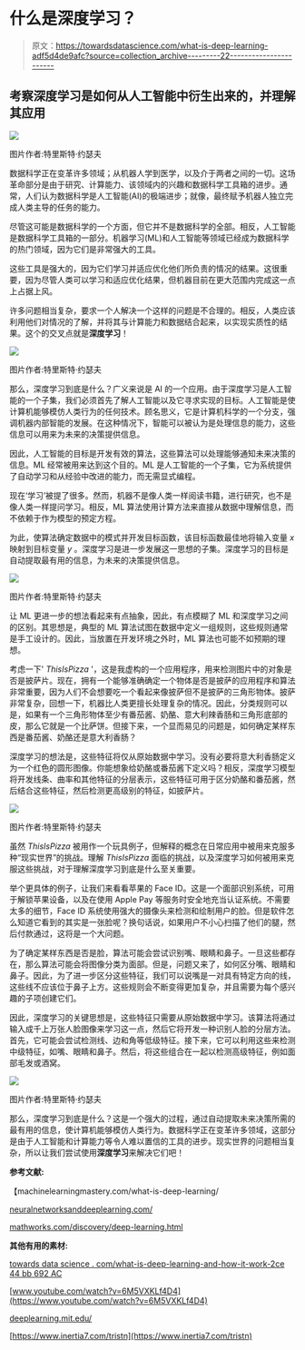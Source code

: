 # 什么是深度学习？

> 原文：<https://towardsdatascience.com/what-is-deep-learning-adf5d4de9afc?source=collection_archive---------22----------------------->

## 考察深度学习是如何从人工智能中衍生出来的，并理解其应用

![](img/216871ec558f6e4218fa0f930a38fc85.png)

图片作者:特里斯特·约瑟夫

数据科学正在变革许多领域；从机器人学到医学，以及介于两者之间的一切。这场革命部分是由于研究、计算能力、该领域内的兴趣和数据科学工具箱的进步。通常，人们认为数据科学是人工智能(AI)的极端进步；就像，最终赋予机器人独立完成人类主导的任务的能力。

尽管这可能是数据科学的一个方面，但它并不是数据科学的全部。相反，人工智能是数据科学工具箱的一部分。机器学习(ML)和人工智能等领域已经成为数据科学的热门领域，因为它们是非常强大的工具。

这些工具是强大的，因为它们学习并适应优化他们所负责的情况的结果。这很重要，因为尽管人类可以学习和适应优化结果，但机器目前在更大范围内完成这一点上占据上风。

许多问题相当复杂，要求一个人解决一个这样的问题是不合理的。相反，人类应该利用他们对情况的了解，并将其与计算能力和数据结合起来，以实现实质性的结果。这个的交叉点就是**深度学习**！

![](img/293db86228286d8c02c212bd161f9d32.png)

图片作者:特里斯特·约瑟夫

那么，深度学习到底是什么？广义来说是 AI 的一个应用。由于深度学习是人工智能的一个子集，我们必须首先了解人工智能以及它寻求实现的目标。人工智能是使计算机能够模仿人类行为的任何技术。顾名思义，它是计算机科学的一个分支，强调机器内部智能的发展。在这种情况下，智能可以被认为是处理信息的能力，这些信息可以用来为未来的决策提供信息。

因此，人工智能的目标是开发有效的算法，这些算法可以处理能够通知未来决策的信息。ML 经常被用来达到这个目的。ML 是人工智能的一个子集，它为系统提供了自动学习和从经验中改进的能力，而无需显式编程。

现在‘学习’被提了很多。然而，机器不是像人类一样阅读书籍，进行研究，也不是像人类一样提问学习。相反，ML 算法使用计算方法来直接从数据中理解信息，而不依赖于作为模型的预定方程。

为此，使算法确定数据中的模式并开发目标函数，该目标函数最佳地将输入变量 *x* 映射到目标变量 *y* 。深度学习是进一步发展这一思想的子集。深度学习的目标是自动提取最有用的信息，为未来的决策提供信息。

![](img/7904b24367441255123f515d48cbe0fe.png)

图片作者:特里斯特·约瑟夫

让 ML 更进一步的想法看起来有点抽象，因此，有点模糊了 ML 和深度学习之间的区别。其思想是，典型的 ML 算法试图在数据中定义一组规则，这些规则通常是手工设计的。因此，当放置在开发环境之外时，ML 算法也可能不如预期的理想。

考虑一下' *ThisIsPizza* '，这是我虚构的一个应用程序，用来检测图片中的对象是否是披萨片。现在，拥有一个能够准确确定一个物体是否是披萨的应用程序和算法非常重要，因为人们不会想要吃一个看起来像披萨但不是披萨的三角形物体。披萨非常复杂，回想一下，机器比人类更擅长处理复杂的情况。因此，分类规则可以是，如果有一个三角形物体至少有番茄酱、奶酪、意大利辣香肠和三角形底部的皮，那么它就是一个比萨饼。但接下来，一个显而易见的问题是，如何确定某样东西是番茄酱、奶酪还是意大利香肠？

深度学习的想法是，这些特征将仅从原始数据中学习。没有必要将意大利香肠定义为一个红色的圆形图像。你能想象给奶酪或番茄酱下定义吗？相反，深度学习模型将开发线条、曲率和其他特征的分层表示，这些特征可用于区分奶酪和番茄酱，然后结合这些特征，然后检测更高级别的特征，如披萨片。

![](img/d154f989a4c8e79fdd2beb86b9ede70f.png)

图片作者:特里斯特·约瑟夫

虽然 *ThisIsPizza* 被用作一个玩具例子，但解释的概念在日常应用中被用来克服多种“现实世界”的挑战。理解 *ThisIsPizza* 面临的挑战，以及深度学习如何被用来克服这些挑战，对于理解深度学习到底是什么至关重要。

举个更具体的例子，让我们来看看苹果的 Face ID。这是一个面部识别系统，可用于解锁苹果设备，以及在使用 Apple Pay 等服务时安全地充当认证系统。不需要太多的细节，Face ID 系统使用强大的摄像头来检测和绘制用户的脸。但是软件怎么知道它看到的其实是一张脸呢？换句话说，如果用户不小心扫描了他们的腿，然后付款通过，这将是一个大问题。

为了确定某样东西是否是脸，算法可能会尝试识别嘴、眼睛和鼻子。一旦这些都存在，那么算法可能会将图像分类为面部。但是，问题又来了，如何区分嘴、眼睛和鼻子。因此，为了进一步区分这些特征，我们可以说嘴是一对具有特定方向的线，这些线不应该位于鼻子上方。这些规则会不断变得更加复杂，并且需要为每个感兴趣的子项创建它们。

因此，深度学习的关键思想是，这些特征只需要从原始数据中学习。该算法将通过输入成千上万张人脸图像来学习这一点，然后它将开发一种识别人脸的分层方法。首先，它可能会尝试检测线、边和角等低级特征。接下来，它可以利用这些来检测中级特征，如嘴、眼睛和鼻子。然后，将这些组合在一起以检测高级特征，例如面部毛发或酒窝。

![](img/3483f298726d20c6d85045ce69aea5a0.png)

图片作者:特里斯特·约瑟夫

那么，深度学习到底是什么？这是一个强大的过程，通过自动提取未来决策所需的最有用的信息，使计算机能够模仿人类行为。数据科学正在变革许多领域，这部分是由于人工智能和计算能力等令人难以置信的工具的进步。现实世界的问题相当复杂，所以让我们尝试使用**深度学习**来解决它们吧！

**参考文献:**

【machinelearningmastery.com/what-is-deep-learning/ 

[neuralnetworksanddeeplearning.com/](http://neuralnetworksanddeeplearning.com/)

[mathworks.com/discovery/deep-learning.html](https://www.mathworks.com/discovery/deep-learning.html)

**其他有用的素材:**

[towards data science . com/what-is-deep-learning-and-how-it-work-2ce 44 bb 692 AC](/what-is-deep-learning-and-how-does-it-work-2ce44bb692ac)

[www.youtube.com/watch?v=6M5VXKLf4D4](https://www.youtube.com/watch?v=6M5VXKLf4D4)

[deeplearning.mit.edu/](https://deeplearning.mit.edu/)

[https://www.inertia7.com/tristn](https://www.inertia7.com/tristn)